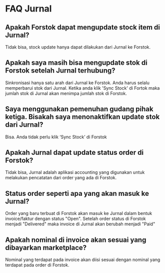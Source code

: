 # FAQ Jurnal

## Apakah Forstok dapat mengupdate stock item di Jurnal?

Tidak bisa, stock update hanya dapat dilakukan dari Jurnal ke Forstok.

## Apakah saya masih bisa mengupdate stok di Forstok setelah Jurnal terhubung?

Sinkronisasi hanya satu arah dari Jurnal ke Forstok. Anda harus selalu memperbarui stok dari Jurnal. Ketika anda klik 'Sync Stock' di Fortok maka jumlah stok di Jurnal akan menimpa jumlah stok di Forstok.

## Saya menggunakan pemenuhan gudang pihak ketiga. Bisakah saya menonaktifkan update stok dari Jurnal?

Bisa. Anda tidak perlu klik ‘Sync Stock’ di Forstok

## Apakah Jurnal dapat update status order di Forstok?

Tidak bisa, Jurnal adalah aplikasi accounting yang digunakan untuk melakukan pencatatan dari order yang ada di Forstok.

## Status order seperti apa yang akan masuk ke Jurnal?

Order yang baru terbuat di Forstok akan masuk ke Jurnal dalam bentuk invoice/faktur dengan status "Open". Setelah order status di Forstok menjadi "Delivered" maka invoice di Jurnal akan berubah menjadi "Paid"

## Apakah nominal di invoice akan sesuai yang dibayarkan marketplace?

Nominal yang terdapat pada invoice akan diisi sesuai dengan nominal yang terdapat pada order di Forstok.
